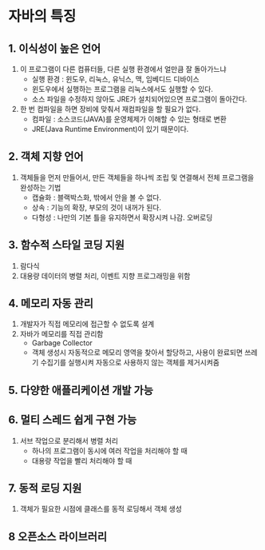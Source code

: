 # 자바의 특징
## 1. 이식성이 높은 언어
1. 이 프로그램이 다른 컴퓨터들, 다른 실행 환경에서 얼만큼 잘 돌아가느냐
	- 실행 환경 : 윈도우, 리눅스, 유닉스, 맥, 임베디드 디바이스
	- 윈도우에서 실행하는 프로그램을 리눅스에서도 실행할 수 있다.
	- 소스 파일을 수정하지 않아도 JRE가 설치되어있으면 프로그램이 돌아간다.
2. 한 번 컴파일을 하면 장비에 맞춰서 재컴파일을 할 필요가 없다.
	- 컴파일 : 소스코드(JAVA)를 운영체제가 이해할 수 있는 형태로 변환
	- JRE(Java Runtime Environment)이 있기 때문이다.

## 2. 객체 지향 언어
1. 객체들을 먼저 만들어서, 만든 객체들을 하나씩 조립 및 연결해서 전체 프로그램을 완성하는 기법
	- 캡슐화 : 블랙박스화, 밖에서 안을 볼 수 없다.
	- 상속 : 기능의 확장, 부모의 것이 내꺼가 된다.
	- 다형성 : 나만의 기본 틀을 유지하면서 확장시켜 나감. 오버로딩
	 
## 3. 함수적 스타일 코딩 지원
1. 람다식
2. 대용량 데이터의 병렬 처리, 이벤트 지향 프로그래밍을 위함

## 4. 메모리 자동 관리
1. 개발자가 직접 메모리에 접근할 수 없도록 설계
2. 자바가 메모리를 직접 관리함
	- Garbage Collector
	- 객체 생성시 자동적으로 메모리 영역을 찾아서 할당하고, 사용이 완료되면 쓰레기 수집기를 실행시켜 자동으로 사용하지 않는 객체를 제거시켜줌

## 5. 다양한 애플리케이션 개발 가능

## 6. 멀티 스레드 쉽게 구현 가능
1. 서브 작업으로 분리해서 병렬 처리
	- 하나의 프로그램이 동시에 여러 작업을 처리해야 할 때
	- 대용량 작업을 빨리 처리해야 할 때


## 7. 동적 로딩 지원
1. 객체가 필요한 시점에 클래스를 동적 로딩해서 객체 생성

## 8 오픈소스 라이브러리

